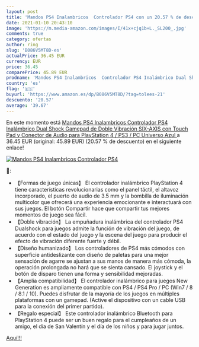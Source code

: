 ```yaml
---
layout: post
title: 'Mandos PS4 Inalambricos  Controlador PS4 con un 20.57 % de descuento'
date: 2021-01-10 20:43:10
image: 'https://m.media-amazon.com/images/I/41x+cjq1b+L._SL200_.jpg'
comments: true
category: ofertas
author: ring
slug: 'B086V5MT8D-es'
actualPrice: 36.45 EUR
currency: EUR
price: 36.45
comparePrice: 45.89 EUR
prodname: 'Mandos PS4 Inalambricos  Controlador PS4 Inalámbrico Dual Shock Gamepad de Doble Vibración SIX-AXIS con Touch Pad y Conector de Audio para PlayStation 4 / PS3 / PC  Universo Azul '
country: 'es'
flag: '🇪🇸'
buyurl: 'https://www.amazon.es/dp/B086V5MT8D/?tag=tolees-21'
descuento: '20.57'
average: '39.67'
---
```


En este momento está [Mandos PS4 Inalambricos  Controlador PS4 Inalámbrico Dual Shock Gamepad de Doble Vibración SIX-AXIS con Touch Pad y Conector de Audio para PlayStation 4 / PS3 / PC  Universo Azul ](https://www.amazon.es/dp/B086V5MT8D/?tag=tolees-21) a 36.45 EUR (original: 45.89 EUR) (20.57 %  de descuento) en el siguiente enlace!

[![Mandos PS4 Inalambricos  Controlador PS4](https://m.media-amazon.com/images/I/41x+cjq1b+L._SL200_.jpg)](https://www.amazon.es/dp/B086V5MT8D/?tag=tolees-21)

🔎:

- 【Formas de juego únicas】 El controlador inalámbrico PlayStation 4 tiene características revolucionarias como el panel táctil, el altavoz incorporado, el puerto de audio de 3.5 mm y la bombilla de iluminación multicolor que ofrecerá una experiencia emocionante e interactuará con sus juegos. El botón Compartir hace que compartir tus mejores momentos de juego sea fácil.
- 【Doble vibración】 La empuñadura inalámbrica del controlador PS4 Dualshock para juegos admite la función de vibración del juego, de acuerdo con el estado del juego y la escena del juego para producir el efecto de vibración diferente fuerte y débil.
- 【Diseño humanizado】 Los controladores de PS4 más cómodos con superficie antideslizante con diseño de paletas para una mejor sensación de agarre se ajustan a sus manos de manera más cómoda, la operación prolongada no hará que se sienta cansado. El joystick y el botón de disparo tienen una forma y sensibilidad mejoradas.
- 【Amplia compatibilidad】 El controlador inalámbrico para juegos New Generation es ampliamente compatible con PS4 / PS4 Pro / PC (Win7 / 8 / 8.1 / 10). Puedes disfrutar de la mayoría de los juegos en múltiples plataformas con un gamepad. (Active el dispositivo con un cable USB para la conexión del primer partido).
- 【Regalo especial】 Este controlador inalámbrico Bluetooth para PlayStation 4 puede ser un buen regalo para el cumpleaños de un amigo, el día de San Valentín y el día de los niños y para jugar juntos.

[Aquí!!!](https://www.amazon.es/dp/B086V5MT8D/?tag=tolees-21)
